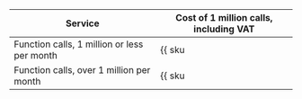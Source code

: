 | Service | Cost of 1 million calls, including VAT |
| --- | --- |
| Function calls, 1 million or less per month | {{ sku|KZT|serverless.functions.invocations.v1|string }} |
| Function calls, over 1 million per month | {{ sku|KZT|serverless.functions.invocations.v1|pricingRate.1|string }} |
